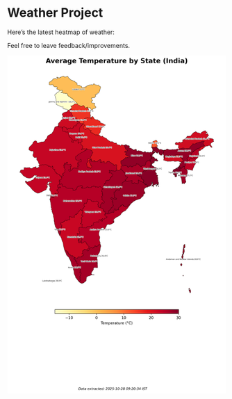# Weather Project

Here’s the latest heatmap of weather:

Feel free to leave feedback/improvements.

![India Heatmap](docs/assets/india_heatmap.png?v=003D8C)
